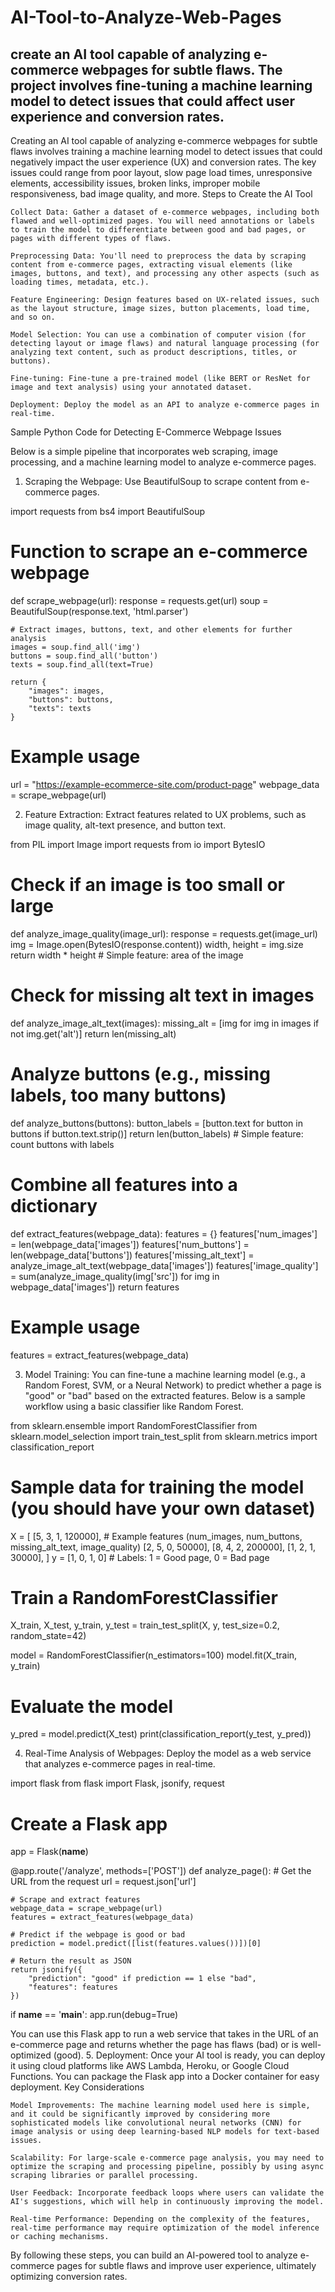# AI-Tool-to-Analyze-Web-Pages
create an AI tool capable of analyzing e-commerce webpages for subtle flaws. The project involves fine-tuning a machine learning model to detect issues that could affect user experience and conversion rates.
----------------
Creating an AI tool capable of analyzing e-commerce webpages for subtle flaws involves training a machine learning model to detect issues that could negatively impact the user experience (UX) and conversion rates. The key issues could range from poor layout, slow page load times, unresponsive elements, accessibility issues, broken links, improper mobile responsiveness, bad image quality, and more.
Steps to Create the AI Tool

    Collect Data: Gather a dataset of e-commerce webpages, including both flawed and well-optimized pages. You will need annotations or labels to train the model to differentiate between good and bad pages, or pages with different types of flaws.

    Preprocessing Data: You'll need to preprocess the data by scraping content from e-commerce pages, extracting visual elements (like images, buttons, and text), and processing any other aspects (such as loading times, metadata, etc.).

    Feature Engineering: Design features based on UX-related issues, such as the layout structure, image sizes, button placements, load time, and so on.

    Model Selection: You can use a combination of computer vision (for detecting layout or image flaws) and natural language processing (for analyzing text content, such as product descriptions, titles, or buttons).

    Fine-tuning: Fine-tune a pre-trained model (like BERT or ResNet for image and text analysis) using your annotated dataset.

    Deployment: Deploy the model as an API to analyze e-commerce pages in real-time.

Sample Python Code for Detecting E-Commerce Webpage Issues

Below is a simple pipeline that incorporates web scraping, image processing, and a machine learning model to analyze e-commerce pages.
1. Scraping the Webpage: Use BeautifulSoup to scrape content from e-commerce pages.

import requests
from bs4 import BeautifulSoup

# Function to scrape an e-commerce webpage
def scrape_webpage(url):
    response = requests.get(url)
    soup = BeautifulSoup(response.text, 'html.parser')

    # Extract images, buttons, text, and other elements for further analysis
    images = soup.find_all('img')
    buttons = soup.find_all('button')
    texts = soup.find_all(text=True)
    
    return {
        "images": images,
        "buttons": buttons,
        "texts": texts
    }

# Example usage
url = "https://example-ecommerce-site.com/product-page"
webpage_data = scrape_webpage(url)

2. Feature Extraction: Extract features related to UX problems, such as image quality, alt-text presence, and button text.

from PIL import Image
import requests
from io import BytesIO

# Check if an image is too small or large
def analyze_image_quality(image_url):
    response = requests.get(image_url)
    img = Image.open(BytesIO(response.content))
    width, height = img.size
    return width * height  # Simple feature: area of the image

# Check for missing alt text in images
def analyze_image_alt_text(images):
    missing_alt = [img for img in images if not img.get('alt')]
    return len(missing_alt)

# Analyze buttons (e.g., missing labels, too many buttons)
def analyze_buttons(buttons):
    button_labels = [button.text for button in buttons if button.text.strip()]
    return len(button_labels)  # Simple feature: count buttons with labels

# Combine all features into a dictionary
def extract_features(webpage_data):
    features = {}
    features['num_images'] = len(webpage_data['images'])
    features['num_buttons'] = len(webpage_data['buttons'])
    features['missing_alt_text'] = analyze_image_alt_text(webpage_data['images'])
    features['image_quality'] = sum(analyze_image_quality(img['src']) for img in webpage_data['images'])
    return features

# Example usage
features = extract_features(webpage_data)

3. Model Training: You can fine-tune a machine learning model (e.g., a Random Forest, SVM, or a Neural Network) to predict whether a page is "good" or "bad" based on the extracted features. Below is a sample workflow using a basic classifier like Random Forest.

from sklearn.ensemble import RandomForestClassifier
from sklearn.model_selection import train_test_split
from sklearn.metrics import classification_report

# Sample data for training the model (you should have your own dataset)
X = [
    [5, 3, 1, 120000],  # Example features (num_images, num_buttons, missing_alt_text, image_quality)
    [2, 5, 0, 50000],
    [8, 4, 2, 200000],
    [1, 2, 1, 30000],
]
y = [1, 0, 1, 0]  # Labels: 1 = Good page, 0 = Bad page

# Train a RandomForestClassifier
X_train, X_test, y_train, y_test = train_test_split(X, y, test_size=0.2, random_state=42)

model = RandomForestClassifier(n_estimators=100)
model.fit(X_train, y_train)

# Evaluate the model
y_pred = model.predict(X_test)
print(classification_report(y_test, y_pred))

4. Real-Time Analysis of Webpages: Deploy the model as a web service that analyzes e-commerce pages in real-time.

import flask
from flask import Flask, jsonify, request

# Create a Flask app
app = Flask(__name__)

@app.route('/analyze', methods=['POST'])
def analyze_page():
    # Get the URL from the request
    url = request.json['url']
    
    # Scrape and extract features
    webpage_data = scrape_webpage(url)
    features = extract_features(webpage_data)
    
    # Predict if the webpage is good or bad
    prediction = model.predict([list(features.values())])[0]
    
    # Return the result as JSON
    return jsonify({
        "prediction": "good" if prediction == 1 else "bad",
        "features": features
    })

if __name__ == '__main__':
    app.run(debug=True)

You can use this Flask app to run a web service that takes in the URL of an e-commerce page and returns whether the page has flaws (bad) or is well-optimized (good).
5. Deployment: Once your AI tool is ready, you can deploy it using cloud platforms like AWS Lambda, Heroku, or Google Cloud Functions. You can package the Flask app into a Docker container for easy deployment.
Key Considerations

    Model Improvements: The machine learning model used here is simple, and it could be significantly improved by considering more sophisticated models like convolutional neural networks (CNN) for image analysis or using deep learning-based NLP models for text-based issues.

    Scalability: For large-scale e-commerce page analysis, you may need to optimize the scraping and processing pipeline, possibly by using async scraping libraries or parallel processing.

    User Feedback: Incorporate feedback loops where users can validate the AI's suggestions, which will help in continuously improving the model.

    Real-time Performance: Depending on the complexity of the features, real-time performance may require optimization of the model inference or caching mechanisms.

By following these steps, you can build an AI-powered tool to analyze e-commerce pages for subtle flaws and improve user experience, ultimately optimizing conversion rates.
